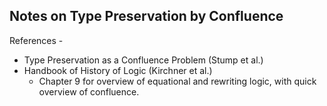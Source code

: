 Notes on Type Preservation by Confluence
----------------------------------------

 References -
  * Type Preservation as a Confluence Problem (Stump et al.)
  * Handbook of History of Logic (Kirchner et al.)
      - Chapter 9 for overview of equational and rewriting logic, with quick
        overview of confluence.



